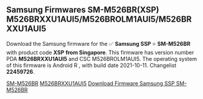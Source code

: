 <h2>Samsung Firmwares SM-M526BR(XSP) M526BRXXU1AUI5/M526BROLM1AUI5/M526BRXXU1AUI5</h2>
Download the Samsung firmware for the ✅ <strong>Samsung SSP </strong> ⭐ <strong>SM-M526BR</strong> with product code <strong>XSP</strong> <strong> from Singapore</strong>. This firmware has version number PDA <strong>M526BRXXU1AUI5</strong> and CSC M526BROLM1AUI5. The operating system of this firmware is Android R , with build date 2021-10-11. Changelist <strong>22459726</strong>.


[SM-M526BR](https://samfirm.shop/samsung/model/SM-M526BR)
[M526BRXXU1AUI5](https://samfirm.shop/samsung/pda/M526BRXXU1AUI5)
[Download Firmware Samsung SSP SM-M526BR](https://samfirm.shop/samsung/firmware/475464)
